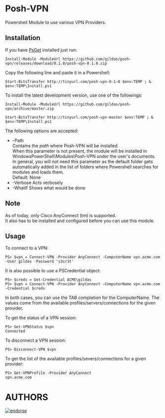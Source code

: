 # Posh-VPN
Powershell Module to use various VPN Providers.

Installation
------------

If you have [PsGet](http://psget.net) installed just run:
```posh
Install-Module -ModuleUrl https://github.com/gildas/posh-vpn/releases/download/0.1.0/posh-vpn-0.1.0.zip
```

Copy the following line and paste it in a Powershell:

```posh
Start-BitsTransfer http://tinyurl.com/posh-vpn-0-1-0 $env:TEMP ; & $env:TEMP\Install.ps1
```

To install the latest development version, use one of the followings:

```posh
Install-Module -ModuleUrl https://github.com/gildas/posh-vpn/archive/master.zip
```

```posh
Start-BitsTransfer http://tinyurl.com/posh-vpn-master $env:TEMP ; & $env:TEMP\Install.ps1
```



The following options are accepted:
- -Path  
  Contains the *path* where Posh-VPN will be installed.  
  When this parameter is not present, the module will be installed in WindowsPowerShell\Modules\Posh-VPN under the user's documents.  
  In general, you will not need this parameter as the default folder gets automatically added in the list of folders where Powershell searches for modules and loads them.  
  Default: None
- -Verbose
  Acts verbosely
- -WhatIf
  Shows what would be done 

Note
----

As of today, only Cisco AnyConnect (tm) is supported.  
It also has to be installed and configured before you can use this module.

Usage
-----

To connect to a VPN:
```posh
PS> $vpn = Connect-VPN -Provider AnyConnect -ComputerName vpn.acme.com -User gildas -Password 's3cr3t'
```

It is also possible to use a PSCredential object:
```posh
PS> $creds = Get-Credential ACME\gildas
PS> $vpn = Connect-VPN -Provider AnyConnect -ComputerName vpn.acme.com -Credential $creds
```

In both cases, you can use the TAB completion for the ComputerName. The values come from the available profiles/servers/connections for the given provider.

To get the status of a VPN session:
```posh
PS> Get-VPNStatus $vpn
Connected
```

To disconnect a VPN session:
```posh
PS> Disconnect-VPN $vpn
```

To get the list of the available profiles/severs/connections for a given provider:
```posh
PS> Get-VPNProfile -Provider AnyConnect
vpn.acme.com
```

AUTHORS
=======
[![endorse](https://api.coderwall.com/gildas/endorsecount.png)](https://coderwall.com/gildas)
